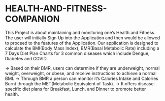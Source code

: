# HEALTH-AND-FITNESS-COMPANION

This Project is about maintaining and monitoring one’s Health and Fitness. The
user will initially Sign Up into the Application and then would be allowed to proceed to
the features of the Application. Our application is designed to calculate the BMI(Body
Mass Index), BMR(Basal Metabolic Rate) including a 7 Days Diet Plan Charts for 3
common diseases which include Dengue, Diabetes and COVID.

-> Based on their BMR, users can determine if they are underweight, normal weight, overweight, or obese, and receive instructions to achieve a normal BMI.
-> Through BMR a person can monitor it’s Calories Intake and Calories Burnt through the
MET(Metabolic Equivalent of Task).
-> It offers disease-specific diet plans for Breakfast, Lunch, and Dinner to promote better health.
